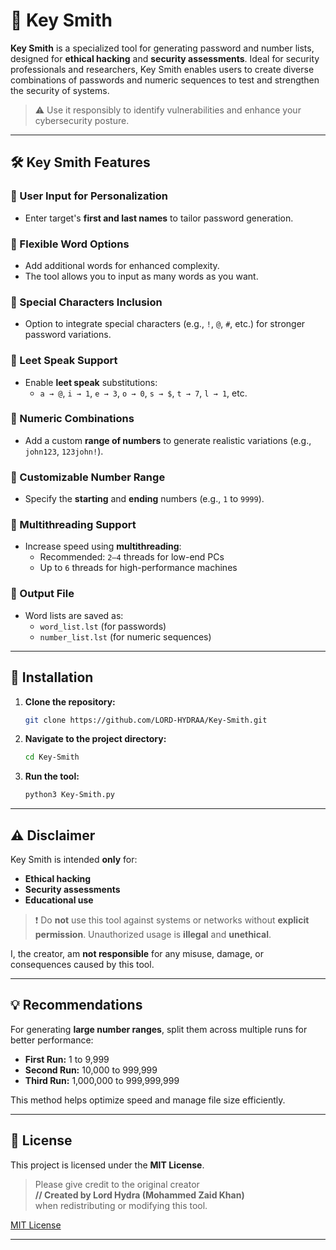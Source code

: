 # 🔐 Key Smith

**Key Smith** is a specialized tool for generating password and number lists, designed for **ethical hacking** and **security assessments**. Ideal for security professionals and researchers, Key Smith enables users to create diverse combinations of passwords and numeric sequences to test and strengthen the security of systems.

> ⚠️ Use it responsibly to identify vulnerabilities and enhance your cybersecurity posture.

---

## 🛠️ Key Smith Features

### 🔹 User Input for Personalization
- Enter target's **first and last names** to tailor password generation.

### 🔹 Flexible Word Options
- Add additional words for enhanced complexity.
- The tool allows you to input as many words as you want.


### 🔹 Special Characters Inclusion
- Option to integrate special characters (e.g., `!`, `@`, `#`, etc.) for stronger password variations.

### 🔹 Leet Speak Support
- Enable **leet speak** substitutions:
  - `a → @`, `i → 1`, `e → 3`, `o → 0`, `s → $`, `t → 7`, `l → 1`, etc.

### 🔹 Numeric Combinations
- Add a custom **range of numbers** to generate realistic variations (e.g., `john123`, `123john!`).

### 🔹 Customizable Number Range
- Specify the **starting** and **ending** numbers (e.g., `1` to `9999`).

### 🔹 Multithreading Support
- Increase speed using **multithreading**:
  - Recommended: `2–4` threads for low-end PCs
  - Up to `6` threads for high-performance machines

### 🔹 Output File
- Word lists are saved as:  
  - `word_list.lst` (for passwords)  
  - `number_list.lst` (for numeric sequences)

---

## 🚀 Installation

1. **Clone the repository:**
   ```bash
   git clone https://github.com/LORD-HYDRAA/Key-Smith.git
   ```

2. **Navigate to the project directory:**
   ```bash
   cd Key-Smith
   ```

3. **Run the tool:**
   ```bash
   python3 Key-Smith.py
   ```

---

## ⚠️ Disclaimer

Key Smith is intended **only** for:
- **Ethical hacking**
- **Security assessments**
- **Educational use**

> ❗ Do **not** use this tool against systems or networks without **explicit permission**. Unauthorized usage is **illegal** and **unethical**.

I, the creator, am **not responsible** for any misuse, damage, or consequences caused by this tool.

---

## 💡 Recommendations

For generating **large number ranges**, split them across multiple runs for better performance:

- **First Run:** 1 to 9,999  
- **Second Run:** 10,000 to 999,999  
- **Third Run:** 1,000,000 to 999,999,999  

This method helps optimize speed and manage file size efficiently.

---

## 📄 License

This project is licensed under the **MIT License**.

> Please give credit to the original creator  
> **// Created by Lord Hydra (Mohammed Zaid Khan)**  
> when redistributing or modifying this tool.

[MIT License](https://opensource.org/licenses/MIT)

---
